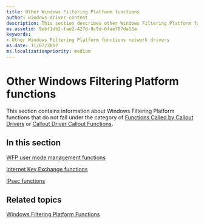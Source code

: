 ```yaml
---
title: Other Windows Filtering Platform functions
author: windows-driver-content
description: This section describes other Windows Filtering Platform functions.
ms.assetid: 9ebf1db2-fae2-427d-9c9d-6fae707da55a
keywords:
- Other Windows Filtering Platform functions network drivers
ms.date: 11/07/2017
ms.localizationpriority: medium
---
```


# Other Windows Filtering Platform functions

This section contains information about Windows Filtering Platform functions that do not fall under the category of [Functions Called by Callout Drivers](https://msdn.microsoft.com/library/windows/hardware/ff550051) or [Callout Driver Callout Functions](https://msdn.microsoft.com/library/windows/hardware/ff543875). 

## In this section

[WFP user mode management functions](wfp-user-mode-management-functions.md)

[Internet Key Exchange functions](internet-key-exchange-functions.md)

[IPsec functions](ipsec-functions.md)

## Related topics

[Windows Filtering Platform Functions](https://msdn.microsoft.com/library/windows/hardware/ff550048)

